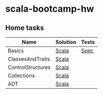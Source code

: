 # scala-bootcamp-hw

## Home tasks

| Name   | Solution                                    | Tests                                          |
| ------ | ------------------------------------------- | ---------------------------------------------- |
| Basics | [Scala](src/main/scala/basics/Basics.scala) | [Spec](src/test/scala/basics/BasicsSpec.scala) |
| ClassesAndTraits | [Scala](src/main/scala/basics/ClassesAndTraits.scala) | |
| ControlStructures | [Scala](src/main/scala/basics/ControlStructures.scala) | |
| Collections | [Scala](src/main/scala/basics/Collections.scala) | |
| ADT | [Scala](src/main/scala/adt/) | |